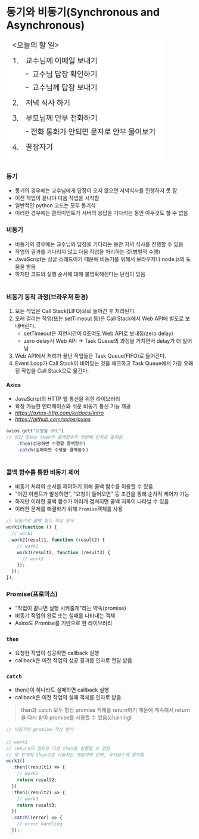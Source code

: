 # 동기와 비동기(Synchronous and Asynchronous)

![example](./img/async_example.PNG)

### 동기

- 동기의 경우에는 교수님에게 답장이 오지 않으면 저녁식사를 진행하지 못 함
- 이전 작업이 끝나야 다음 작업을 시작함
- 일반적인 python 코드는 모두 동기식
- 이러한 경우에는 클라이언트가 서버의 응답을 기다리는 동안 아무것도 할 수 없음

### 비동기

- 비동기의 경우에는 교수님의 답장을 기다리는 동안 저녁 식사를 진행할 수 있음
- 작업의 결과를 기다리지 않고 다음 작업을 처리하는 것(병렬적 수행)
- JavaScript는 싱글 스레드이기 때문에 비동기를 위해서 브라우저나 node.js의 도움을 받음
- 하지만 코드의 실행 순서에 대해 불명확해진다는 단점이 있음

#

### 비동기 동작 과정(브라우저 환경)

1. 모든 작업은 Call Stack(LIFO)으로 들어간 후 처리된다.
2. 오래 걸리는 작업(또는 setTimeout 등)은 Call Stack에서 Web API에 별도로 보내버린다.
   - setTimeout은 지연시간이 0초여도 Web API로 보내짐(zero delay)
   - zero delay시 Web API -> Task Queue의 과정을 거치면서 delay가 더 일어남
3. Web API에서 처리가 끝난 작업들은 Task Queue(FIFO)로 들어간다.
4. Event Loop가 Call Stack이 비어있는 것을 체크하고 Task Queue에서 가장 오래된 작업을 Call Stack으로 옮긴다.

#### Axios

- JavaScript의 HTTP 웹 통신을 위한 라이브러리
- 확장 가능한 인터페이스와 쉬운 비동기 통신 기능 제공
- *https://axios-http.com/kr/docs/intro*
- *https://github.com/axios/axios*

```js
axios.get("요청할 URL")
// 응답 정보는 then의 콜백함수의 첫번째 인자로 들어옴
	.then(성공하면 수행할 콜백함수)
	.catch(실패하면 수행할 콜백함수)
```

#

### 콜백 함수를 통한 비동기 제어

- 비동기 처리의 순서를 제어하기 위해 콜백 함수를 이용할 수 있음
- "어떤 이벤트가 발생하면", "요청이 들어오면" 등 조건을 통해 순차적 제어가 가능
- 하지만 이러한 콜백 함수가 여러개 겹쳐지면 콜백 지옥이 나타날 수 있음
- 이러한 문제를 해결하기 위해 `Promise`객체를 사용

```js
// 비동기의 콜백 함수 작성 방식
work1(function () {
  // work1
  work2(result1, function (result2) {
    // work2
    work3(result2, function (result3) {
      // work3
    });
  });
});
```

### Promise(프로미스)

- "작업이 끝나면 실행 시켜줄게"라는 약속(promise)
- 비동기 작업의 완료 또는 실패를 나타내는 객체
- Axios도 Promise를 기반으로 한 라이브러리

### `then`

- 요청한 작업이 성공하면 callback 실행
- callback은 이전 작업의 성공 결과를 인자로 전달 받음

### `catch`

- then()이 하나라도 실패하면 callback 실행
- callback은 이전 작업의 실패 객체를 인자로 받음

> then과 catch 모두 항상 promise 객체를 return하기 때문에 계속해서 return을 다시 받아 promise를 사용할 수 있음(chaining)

```js
// 비동기의 promise 작성 방식

// work1
// return이 없으면 다음 then을 실행할 수 없음
// 몇 단계의 then으로 나눌지는 개발자의 선택, 유지보수에 용이함
work1()
  .then((result1) => {
    // work2
    return result2;
  })
  .then((result2) => {
    // work3
    return result3;
  })
  .catch((error) => {
    // error handling
  });
```
